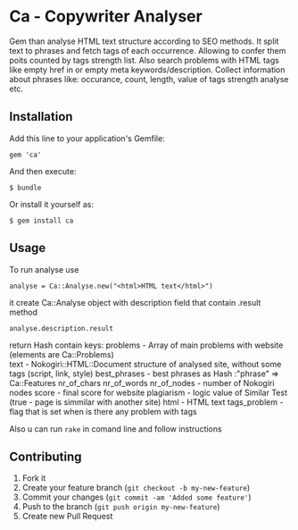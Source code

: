 # Ca - Copywriter Analyser

Gem than analyse HTML text structure according to SEO methods. 
It split text to phrases and fetch tags of each occurrence. Allowing to confer them poits counted by tags strength list.
Also search problems with HTML tags like empty href in <a> or empty meta keywords/description. 
Collect information about phrases like: occurance, count, length, value of tags strength analyse etc.
	
 
## Installation

Add this line to your application's Gemfile:

    gem 'ca'

And then execute:

    $ bundle

Or install it yourself as:

    $ gem install ca

## Usage

To run analyse use

    analyse = Ca::Analyse.new("<html>HTML text</html>")

it create Ca::Analyse object with description field that contain .result method

    analyse.description.result

return Hash contain keys:
        problems - Array of main problems with website (elements are Ca::Problems)  
        text - Nokogiri::HTML::Document structure of analysed site, without some tags (script, link, style)
        best_phrases - best phrases as Hash :"phrase" => Ca::Features
        nr_of_chars
        nr_of_words
        nr_of_nodes - number of Nokogiri nodes
        score - final score for website
        plagiarism - logic value of Similar Test (true - page is simmilar with another site) 
        html - HTML text
        tags_problem - flag that is set when is there any problem with tags

Also u can run `rake` in comand line and follow instructions

## Contributing

1. Fork it
2. Create your feature branch (`git checkout -b my-new-feature`)
3. Commit your changes (`git commit -am 'Added some feature'`)
4. Push to the branch (`git push origin my-new-feature`)
5. Create new Pull Request
